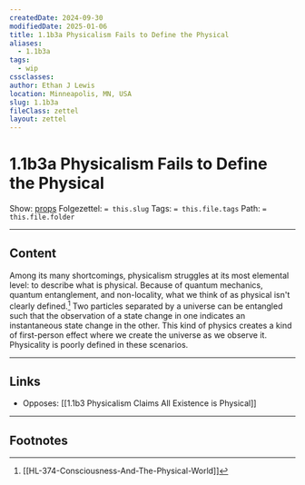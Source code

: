 ```yaml
---
createdDate: 2024-09-30
modifiedDate: 2025-01-06
title: 1.1b3a Physicalism Fails to Define the Physical
aliases:
  - 1.1b3a
tags:
  - wip
cssclasses: 
author: Ethan J Lewis
location: Minneapolis, MN, USA
slug: 1.1b3a
fileClass: zettel
layout: zettel
---
```


# 1.1b3a Physicalism Fails to Define the Physical

Show: [props](obsidian://adv-uri?vault=ejl-zk&commandid=properties%3Aopen-local)
Folgezettel: `= this.slug` 
Tags: `= this.file.tags`
Path: `= this.file.folder`
- - -

## Content

Among its many shortcomings, physicalism struggles at its most elemental level: to describe what is physical. Because of quantum mechanics, quantum entanglement, and non-locality, what we think of as physical isn't clearly defined.[^1] Two particles separated by a universe can be entangled such that the observation of a state change in one indicates an instantaneous state change in the other. This kind of physics creates a kind of first-person effect where we create the universe as we observe it. Physicality is poorly defined in these scenarios.
- - -

## Links

- Opposes: [[1.1b3 Physicalism Claims All Existence is Physical]]
- - -

## Footnotes

[^1]: [[HL-374-Consciousness-And-The-Physical-World]]